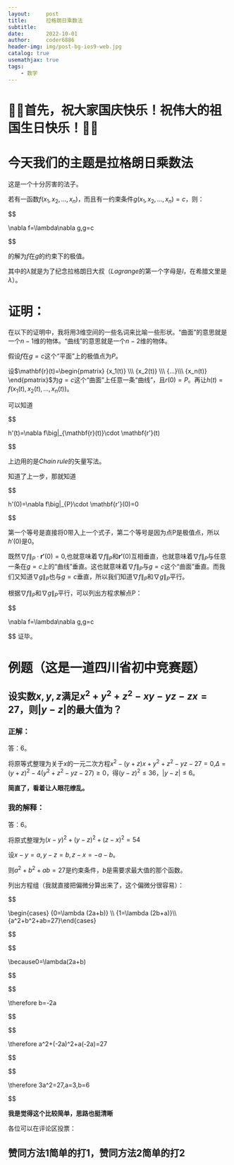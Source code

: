 ```yaml
---
layout:     post
title:      拉格朗日乘数法
subtitle:   
date:       2022-10-01
author:     coder6886
header-img: img/post-bg-ios9-web.jpg
catalog: true
usemathjax: true
tags:
    - 数学
---
```

# **🎉🎉首先，祝大家国庆快乐！祝伟大的祖国生日快乐！🎉🎉**

# 今天我们的主题是**拉格朗日乘数法**

这是一个十分厉害的法子。

若有一函数$f(x_1,x_2,...,x_n)$，而且有一约束条件$g(x_1,x_2,...,x_n)=c$，则：

$$

\nabla f=\lambda\nabla g,g=c

$$

的解为$f$在$g$的约束下的极值。

其中的$\lambda$就是为了纪念拉格朗日大叔（$Lagrange$的第一个字母是$l$，在希腊文里是$\lambda$）。

# 证明：
在以下的证明中，我将用3维空间的一些名词来比喻一些形状。“曲面”的意思就是一个$n-1$维的物体。“曲线”的意思就是一个$n-2$维的物体。

假设$f$在$g=c$这个“平面”上的极值点为$P$。

设$\mathbf{r}(t)=\begin{pmatrix} {x_1(t)} \\\ {x_2(t)} \\\ {...}\\\ {x_n(t)} \end{pmatrix}$为$g=c$这个“曲面”上任意一条“曲线”，且$r(0)=P$。再让$h(t)=f(x_1(t),x_2(t),...,x_n(t))$。

可以知道

$$

h'(t)=\nabla f\big|_{\mathbf{r}(t)}\cdot \mathbf{r'}(t)

$$

上边用的是$Chain\,rule$的矢量写法。

知道了上一步，那就知道

$$

h'(0)=\nabla f\big|_{P}\cdot \mathbf{r'}(0)=0

$$

第一个等号是直接将0带入上一个式子，第二个等号是因为点P是极值点，所以$h'(0)$是0。

既然$\nabla f\|_{P}\cdot \mathbf{r'}(0)=0$,也就意味着$\nabla f\|_{P}$和$\mathbf{r'}(0)$互相垂直，也就意味着$\nabla f\|_{P}$与任意一条在$g=c$上的“曲线”垂直。这也就意味着$\nabla f\|_{P}$与$g=c$这个“曲面”垂直。而我们又知道$\nabla g\|_{P}$也与$g=c$垂直，所以我们知道$\nabla f\|_{P}$和$\nabla g\|_{P}$平行。

根据$\nabla f\|_{P}$和$\nabla g\|_{P}$平行，可以列出方程求解点P：

$$

\nabla f=\lambda\nabla g,g=c

$$
证毕。

# 例题（这是一道四川省初中竞赛题）
## 设实数$x,y,z$满足$x^2+y^2+z^2-xy-yz-zx=27$，则$|y-z|$的最大值为？
### 正解：

答：6。

将原等式整理为关于$x$的一元二次方程$x^2-(y+z)x+y^2+z^2-yz-27=0$,$\Delta=(y+z)^2-4(y^2+z^2-yz-27)\geq0$，得$(y-z)^2\leq36$，$|y-z|\leq6$。

**简直了，看着让人眼花缭乱。**

### 我的解释：

答：6。

将原式整理为$(x-y)^2+(y-z)^2+(z-x)^2=54$

设$x-y=a,y-z=b,z-x=-a-b$。

则$a^2+b^2+ab=27$是约束条件，$b$是需要求最大值的那个函数。

列出方程组（我就直接把偏微分算出来了，这个偏微分很容易）：

$$

\begin{cases} {0=\lambda (2a+b)} \\\ {1=\lambda (2b+a)}\\\ {a^2+b^2+ab=27}\end{cases} 

$$

$$

\because0=\lambda(2a+b)

$$

$$

\therefore b=-2a

$$

$$

\therefore a^2+(-2a)^2+a(-2a)=27

$$

$$

\therefore 3a^2=27,a=3,b=6

$$

**我是觉得这个比较简单，思路也挺清晰**

各位可以在评论区投票：

## **赞同方法1简单的打1，赞同方法2简单的打2**